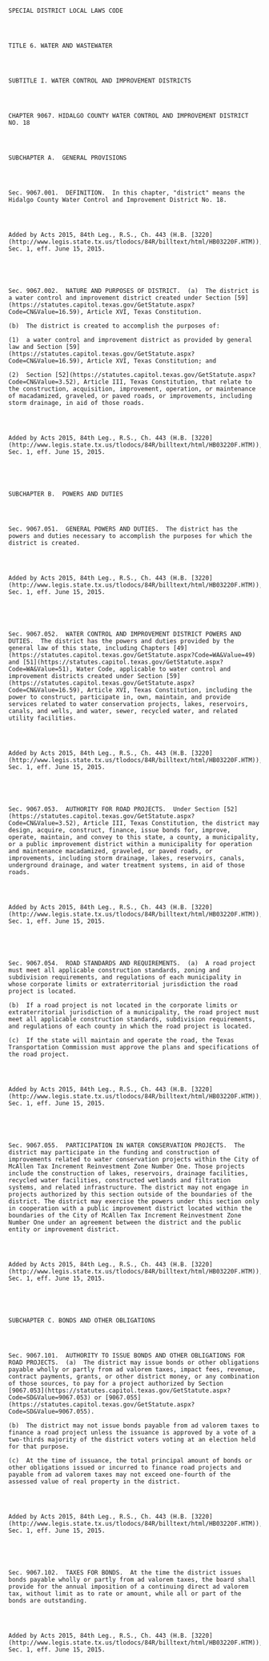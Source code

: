 ﻿
    
    
    	
    					
    
    
    SPECIAL DISTRICT LOCAL LAWS CODE
    
      
    
    
    TITLE 6. WATER AND WASTEWATER
    
      
    
    
    SUBTITLE I. WATER CONTROL AND IMPROVEMENT DISTRICTS
    
      
    
    
    CHAPTER 9067. HIDALGO COUNTY WATER CONTROL AND IMPROVEMENT DISTRICT NO. 18
    
      
    
    
    SUBCHAPTER A.  GENERAL PROVISIONS
    
      
    
    
    Sec. 9067.001.  DEFINITION.  In this chapter, "district" means the Hidalgo County Water Control and Improvement District No. 18.
    
    
    
    
    Added by Acts 2015, 84th Leg., R.S., Ch. 443 (H.B. [3220](http://www.legis.state.tx.us/tlodocs/84R/billtext/html/HB03220F.HTM)), Sec. 1, eff. June 15, 2015.
    
    
    
    
    
    Sec. 9067.002.  NATURE AND PURPOSES OF DISTRICT.  (a)  The district is a water control and improvement district created under Section [59](https://statutes.capitol.texas.gov/GetStatute.aspx?Code=CN&Value=16.59), Article XVI, Texas Constitution.
    
    (b)  The district is created to accomplish the purposes of:
    
    (1)  a water control and improvement district as provided by general law and Section [59](https://statutes.capitol.texas.gov/GetStatute.aspx?Code=CN&Value=16.59), Article XVI, Texas Constitution; and
    
    (2)  Section [52](https://statutes.capitol.texas.gov/GetStatute.aspx?Code=CN&Value=3.52), Article III, Texas Constitution, that relate to the construction, acquisition, improvement, operation, or maintenance of macadamized, graveled, or paved roads, or improvements, including storm drainage, in aid of those roads.
    
    
    
    
    Added by Acts 2015, 84th Leg., R.S., Ch. 443 (H.B. [3220](http://www.legis.state.tx.us/tlodocs/84R/billtext/html/HB03220F.HTM)), Sec. 1, eff. June 15, 2015.
    
    
    
    
    
    SUBCHAPTER B.  POWERS AND DUTIES
    
      
    
    
    Sec. 9067.051.  GENERAL POWERS AND DUTIES.  The district has the powers and duties necessary to accomplish the purposes for which the district is created.
    
    
    
    
    Added by Acts 2015, 84th Leg., R.S., Ch. 443 (H.B. [3220](http://www.legis.state.tx.us/tlodocs/84R/billtext/html/HB03220F.HTM)), Sec. 1, eff. June 15, 2015.
    
    
    
    
    
    Sec. 9067.052.  WATER CONTROL AND IMPROVEMENT DISTRICT POWERS AND DUTIES.  The district has the powers and duties provided by the general law of this state, including Chapters [49](https://statutes.capitol.texas.gov/GetStatute.aspx?Code=WA&Value=49) and [51](https://statutes.capitol.texas.gov/GetStatute.aspx?Code=WA&Value=51), Water Code, applicable to water control and improvement districts created under Section [59](https://statutes.capitol.texas.gov/GetStatute.aspx?Code=CN&Value=16.59), Article XVI, Texas Constitution, including the power to construct, participate in, own, maintain, and provide services related to water conservation projects, lakes, reservoirs, canals, and wells, and water, sewer, recycled water, and related utility facilities.
    
    
    
    
    Added by Acts 2015, 84th Leg., R.S., Ch. 443 (H.B. [3220](http://www.legis.state.tx.us/tlodocs/84R/billtext/html/HB03220F.HTM)), Sec. 1, eff. June 15, 2015.
    
    
    
    
    
    Sec. 9067.053.  AUTHORITY FOR ROAD PROJECTS.  Under Section [52](https://statutes.capitol.texas.gov/GetStatute.aspx?Code=CN&Value=3.52), Article III, Texas Constitution, the district may design, acquire, construct, finance, issue bonds for, improve, operate, maintain, and convey to this state, a county, a municipality, or a public improvement district within a municipality for operation and maintenance macadamized, graveled, or paved roads, or improvements, including storm drainage, lakes, reservoirs, canals, underground drainage, and water treatment systems, in aid of those roads.
    
    
    
    
    Added by Acts 2015, 84th Leg., R.S., Ch. 443 (H.B. [3220](http://www.legis.state.tx.us/tlodocs/84R/billtext/html/HB03220F.HTM)), Sec. 1, eff. June 15, 2015.
    
    
    
    
    
    Sec. 9067.054.  ROAD STANDARDS AND REQUIREMENTS.  (a)  A road project must meet all applicable construction standards, zoning and subdivision requirements, and regulations of each municipality in whose corporate limits or extraterritorial jurisdiction the road project is located.
    
    (b)  If a road project is not located in the corporate limits or extraterritorial jurisdiction of a municipality, the road project must meet all applicable construction standards, subdivision requirements, and regulations of each county in which the road project is located.
    
    (c)  If the state will maintain and operate the road, the Texas Transportation Commission must approve the plans and specifications of the road project.
    
    
    
    
    Added by Acts 2015, 84th Leg., R.S., Ch. 443 (H.B. [3220](http://www.legis.state.tx.us/tlodocs/84R/billtext/html/HB03220F.HTM)), Sec. 1, eff. June 15, 2015.
    
    
    
    
    
    Sec. 9067.055.  PARTICIPATION IN WATER CONSERVATION PROJECTS.  The district may participate in the funding and construction of improvements related to water conservation projects within the City of McAllen Tax Increment Reinvestment Zone Number One. Those projects include the construction of lakes, reservoirs, drainage facilities, recycled water facilities, constructed wetlands and filtration systems, and related infrastructure. The district may not engage in projects authorized by this section outside of the boundaries of the district. The district may exercise the powers under this section only in cooperation with a public improvement district located within the boundaries of the City of McAllen Tax Increment Reinvestment Zone Number One under an agreement between the district and the public entity or improvement district.
    
    
    
    
    Added by Acts 2015, 84th Leg., R.S., Ch. 443 (H.B. [3220](http://www.legis.state.tx.us/tlodocs/84R/billtext/html/HB03220F.HTM)), Sec. 1, eff. June 15, 2015.
    
    
    
    
    
    SUBCHAPTER C. BONDS AND OTHER OBLIGATIONS
    
      
    
    
    Sec. 9067.101.  AUTHORITY TO ISSUE BONDS AND OTHER OBLIGATIONS FOR ROAD PROJECTS.  (a)  The district may issue bonds or other obligations payable wholly or partly from ad valorem taxes, impact fees, revenue, contract payments, grants, or other district money, or any combination of those sources, to pay for a project authorized by Section [9067.053](https://statutes.capitol.texas.gov/GetStatute.aspx?Code=SD&Value=9067.053) or [9067.055](https://statutes.capitol.texas.gov/GetStatute.aspx?Code=SD&Value=9067.055).
    
    (b)  The district may not issue bonds payable from ad valorem taxes to finance a road project unless the issuance is approved by a vote of a two-thirds majority of the district voters voting at an election held for that purpose.
    
    (c)  At the time of issuance, the total principal amount of bonds or other obligations issued or incurred to finance road projects and payable from ad valorem taxes may not exceed one-fourth of the assessed value of real property in the district.
    
    
    
    
    Added by Acts 2015, 84th Leg., R.S., Ch. 443 (H.B. [3220](http://www.legis.state.tx.us/tlodocs/84R/billtext/html/HB03220F.HTM)), Sec. 1, eff. June 15, 2015.
    
    
    
    
    
    Sec. 9067.102.  TAXES FOR BONDS.  At the time the district issues bonds payable wholly or partly from ad valorem taxes, the board shall provide for the annual imposition of a continuing direct ad valorem tax, without limit as to rate or amount, while all or part of the bonds are outstanding.
    
    
    
    
    Added by Acts 2015, 84th Leg., R.S., Ch. 443 (H.B. [3220](http://www.legis.state.tx.us/tlodocs/84R/billtext/html/HB03220F.HTM)), Sec. 1, eff. June 15, 2015.
    
    
    
    
    				
